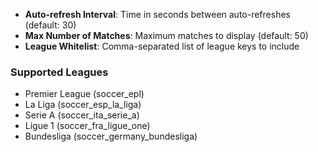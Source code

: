 - **Auto-refresh Interval**: Time in seconds between auto-refreshes (default: 30)
- **Max Number of Matches**: Maximum matches to display (default: 50)
- **League Whitelist**: Comma-separated list of league keys to include

### Supported Leagues

- Premier League (soccer_epl)
- La Liga (soccer_esp_la_liga)
- Serie A (soccer_ita_serie_a)
- Ligue 1 (soccer_fra_ligue_one)
- Bundesliga (soccer_germany_bundesliga)
